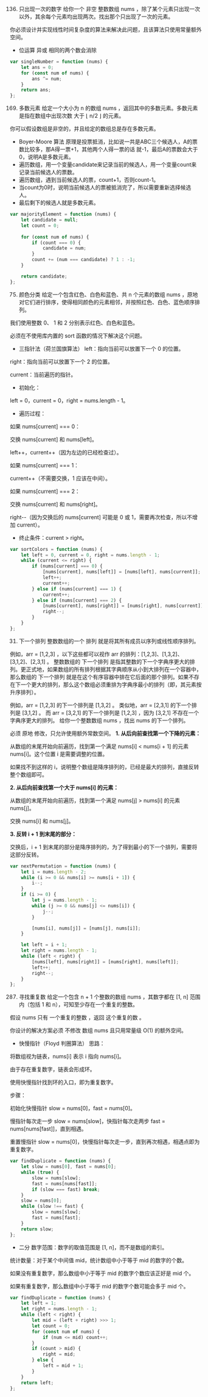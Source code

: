 136. 只出现一次的数字
给你一个 非空 整数数组 nums ，除了某个元素只出现一次以外，其余每个元素均出现两次。找出那个只出现了一次的元素。

你必须设计并实现线性时间复杂度的算法来解决此问题，且该算法只使用常量额外空间。
- 位运算 异或 相同的两个数会消除
```js
var singleNumber = function (nums) {
    let ans = 0;
    for (const num of nums) {
        ans ^= num;
    }
    return ans;
};
```
169. 多数元素
给定一个大小为 n 的数组 nums ，返回其中的多数元素。多数元素是指在数组中出现次数 大于 ⌊ n/2 ⌋ 的元素。

你可以假设数组是非空的，并且给定的数组总是存在多数元素。

- Boyer-Moore 算法 原理是投票抵消，比如说一共是ABC三个候选人，A的票数比较多，那A得一票+1，其他两个人得一票的话 就-1，最后A的票数会大于0，说明A是多数元素。
- 遍历数组，用一个变量candidate来记录当前的候选人，用一个变量count来记录当前候选人的票数。
- 遍历数组，遇到当前候选人的票，count+1，否则count-1。
- 当count为0时，说明当前候选人的票被抵消完了，所以需要重新选择候选人。
- 最后剩下的候选人就是多数元素。
```js
var majorityElement = function (nums) {
    let candidate = null;
    let count = 0;
    
    for (const num of nums) {
        if (count === 0) {
            candidate = num;
        }
        count += (num === candidate) ? 1 : -1;
    }

    return candidate;
};
```
75. 颜色分类
给定一个包含红色、白色和蓝色、共 n 个元素的数组 nums ，原地 对它们进行排序，使得相同颜色的元素相邻，并按照红色、白色、蓝色顺序排列。

我们使用整数 0、 1 和 2 分别表示红色、白色和蓝色。

必须在不使用库内置的 sort 函数的情况下解决这个问题。
- 三指针法（荷兰国旗算法）
left：指向当前可以放置下一个 0 的位置。

right：指向当前可以放置下一个 2 的位置。

current：当前遍历的指针。

- 初始化：

left = 0，current = 0，right = nums.length - 1。

- 遍历过程：

如果 nums[current] === 0：

交换 nums[current] 和 nums[left]。

left++，current++（因为左边的已经检查过）。

如果 nums[current] === 1：

current++（不需要交换，1 应该在中间）。

如果 nums[current] === 2：

交换 nums[current] 和 nums[right]。

right--（因为交换后的 nums[current] 可能是 0 或 1，需要再次检查，所以不增加 current）。

- 终止条件：current > right。

```js
var sortColors = function (nums) {
    let left = 0, current = 0, right = nums.length - 1;
    while (current <= right) {
        if (nums[current] === 0) {
            [nums[current], nums[left]] = [nums[left], nums[current]];
            left++;
            current++;
        } else if (nums[current] === 1) {
            current++;
        } else if (nums[current] === 2) {
            [nums[current], nums[right]] = [nums[right], nums[current]];
            right--;
        }
    }
};
```
31. 下一个排列
整数数组的一个 排列  就是将其所有成员以序列或线性顺序排列。

例如，arr = [1,2,3] ，以下这些都可以视作 arr 的排列：[1,2,3]、[1,3,2]、[3,1,2]、[2,3,1] 。
整数数组的 下一个排列 是指其整数的下一个字典序更大的排列。更正式地，如果数组的所有排列根据其字典顺序从小到大排列在一个容器中，那么数组的 下一个排列 就是在这个有序容器中排在它后面的那个排列。如果不存在下一个更大的排列，那么这个数组必须重排为字典序最小的排列（即，其元素按升序排列）。

例如，arr = [1,2,3] 的下一个排列是 [1,3,2] 。
类似地，arr = [2,3,1] 的下一个排列是 [3,1,2] 。
而 arr = [3,2,1] 的下一个排列是 [1,2,3] ，因为 [3,2,1] 不存在一个字典序更大的排列。
给你一个整数数组 nums ，找出 nums 的下一个排列。

必须 原地 修改，只允许使用额外常数空间。
**1. 从后向前查找第一个下降的元素：**

从数组的末尾开始向前遍历，找到第一个满足 nums[i] < nums[i + 1] 的元素 nums[i]。这个位置 i 是需要调整的位置。

如果找不到这样的 i，说明整个数组是降序排列的，已经是最大的排列，直接反转整个数组即可。

**2. 从后向前查找第一个大于 nums[i] 的元素：**

从数组的末尾开始向前遍历，找到第一个满足 nums[j] > nums[i] 的元素 nums[j]。

交换 nums[i] 和 nums[j]。

**3. 反转 i + 1 到末尾的部分：**

交换后，i + 1 到末尾的部分是降序排列的，为了得到最小的下一个排列，需要将这部分反转。
```js
var nextPermutation = function (nums) {
    let i = nums.length - 2;
    while (i >= 0 && nums[i] >= nums[i + 1]) {
        i--;
    }
    if (i >= 0) {
        let j = nums.length - 1;
        while (j >= 0 && nums[j] <= nums[i]) {
            j--;
        }

        [nums[i], nums[j]] = [nums[j], nums[i]];
    }

    let left = i + 1;
    let right = nums.length - 1;
    while (left < right) {
        [nums[left], nums[right]] = [nums[right], nums[left]];
        left++;
        right--;
    }
};
```
287. 寻找重复数
给定一个包含 n + 1 个整数的数组 nums ，其数字都在 [1, n] 范围内（包括 1 和 n），可知至少存在一个重复的整数。

假设 nums 只有 一个重复的整数 ，返回 这个重复的数 。

你设计的解决方案必须 不修改 数组 nums 且只用常量级 O(1) 的额外空间。
- 快慢指针（Floyd 判圈算法）
思路：

将数组视为链表，nums[i] 表示 i 指向 nums[i]。

由于存在重复数字，链表会形成环。

使用快慢指针找到环的入口，即为重复数字。

步骤：

初始化快慢指针 slow = nums[0]，fast = nums[0]。

慢指针每次走一步 slow = nums[slow]，快指针每次走两步 fast = nums[nums[fast]]，直到相遇。

重置慢指针 slow = nums[0]，快慢指针每次走一步，直到再次相遇，相遇点即为重复数字。

```js
var findDuplicate = function (nums) {
    let slow = nums[0], fast = nums[0];
    while (true) {
        slow = nums[slow];
        fast = nums[nums[fast]];
        if (slow === fast) break;
    }
    slow = nums[0];
    while (slow !== fast) {
        slow = nums[slow];
        fast = nums[fast];
    }
    return slow;
};
```
- 二分
数字范围：数字的取值范围是 [1, n]，而不是数组的索引。

统计数量：对于某个中间值 mid，统计数组中小于等于 mid 的数字的个数。

如果没有重复数字，那么数组中小于等于 mid 的数字个数应该正好是 mid 个。

如果有重复数字，那么数组中小于等于 mid 的数字个数可能会多于 mid 个。

```js
var findDuplicate = function (nums) {
    let left = 1;
    let right = nums.length - 1;
    while (left < right) {
        let mid = (left + right) >>> 1;
        let count = 0;
        for (const num of nums) {
            if (num <= mid) count++;
        }
        if (count > mid) {
            right = mid;
        } else {
            left = mid + 1;
        }
    }
    return left;
};
```